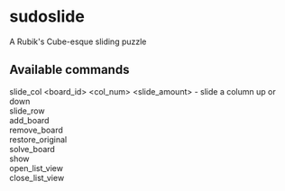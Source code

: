 sudoslide
=========

A Rubik's Cube-esque sliding puzzle

## Available commands  
slide_col \<board_id\> \<col_num\> \<slide_amount\> - slide a column up or down  
slide_row  
add_board  
remove_board  
restore_original  
solve_board  
show  
open_list_view  
close_list_view  
